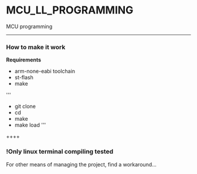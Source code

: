 # MCU_LL_PROGRAMMING
MCU programming


----
### How to make it work
**Requirements**
- arm-none-eabi toolchain
- st-flash
- make

'''
- git clone
- cd 
- make
- make load 
'''


++++
### !Only linux terminal compiling tested 
For other means of managing the project, find a workaround...
